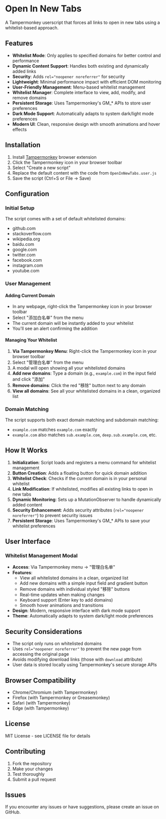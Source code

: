 # Open In New Tabs

A Tampermonkey userscript that forces all links to open in new tabs using a whitelist-based approach.

## Features

-   **Whitelist Mode**: Only applies to specified domains for better control and performance
-   **Dynamic Content Support**: Handles both existing and dynamically added links
-   **Security**: Adds `rel="noopener noreferrer"` for security
-   **Lightweight**: Minimal performance impact with efficient DOM monitoring
-   **User-Friendly Management**: Menu-based whitelist management
-   **Whitelist Manager**: Complete interface to view, add, modify, and remove domains
-   **Persistent Storage**: Uses Tampermonkey's GM\_\* APIs to store user preferences
-   **Dark Mode Support**: Automatically adapts to system dark/light mode preferences
-   **Modern UI**: Clean, responsive design with smooth animations and hover effects

## Installation

1. Install [Tampermonkey](https://www.tampermonkey.net/) browser extension
2. Click the Tampermonkey icon in your browser toolbar
3. Select "Create a new script"
4. Replace the default content with the code from `OpenInNewTabs.user.js`
5. Save the script (Ctrl+S or File → Save)

## Configuration

### Initial Setup

The script comes with a set of default whitelisted domains:

-   github.com
-   stackoverflow.com
-   wikipedia.org
-   baidu.com
-   google.com
-   twitter.com
-   facebook.com
-   instagram.com
-   youtube.com

### User Management

#### Adding Current Domain

-   In any webpage, right-click the Tampermonkey icon in your browser toolbar
-   Select "添加白名单" from the menu
-   The current domain will be instantly added to your whitelist
-   You'll see an alert confirming the addition

#### Managing Your Whitelist

1. **Via Tampermonkey Menu**: Right-click the Tampermonkey icon in your browser toolbar
2. Select "管理白名单" from the menu
3. A modal will open showing all your whitelisted domains
4. **Add new domains**: Type a domain (e.g., `example.com`) in the input field and click "添加"
5. **Remove domains**: Click the red "移除" button next to any domain
6. **View all domains**: See all your whitelisted domains in a clean, organized list

### Domain Matching

The script supports both exact domain matching and subdomain matching:

-   `example.com` matches `example.com` exactly
-   `example.com` also matches `sub.example.com`, `deep.sub.example.com`, etc.

## How It Works

1. **Initialization**: Script loads and registers a menu command for whitelist management
2. **Button Creation**: Adds a floating button for quick domain addition
3. **Whitelist Check**: Checks if the current domain is in your personal whitelist
4. **Link Modification**: If whitelisted, modifies all existing links to open in new tabs
5. **Dynamic Monitoring**: Sets up a MutationObserver to handle dynamically added content
6. **Security Enhancement**: Adds security attributes (`rel="noopener noreferrer"`) to prevent security issues
7. **Persistent Storage**: Uses Tampermonkey's GM\_\* APIs to save your whitelist preferences

## User Interface

### Whitelist Management Modal

-   **Access**: Via Tampermonkey menu → "管理白名单"
-   **Features**:
    -   View all whitelisted domains in a clean, organized list
    -   Add new domains with a simple input field and gradient button
    -   Remove domains with individual styled "移除" buttons
    -   Real-time updates when making changes
    -   Keyboard support (Enter key to add domains)
    -   Smooth hover animations and transitions
-   **Design**: Modern, responsive interface with dark mode support
-   **Theme**: Automatically adapts to system dark/light mode preferences

## Security Considerations

-   The script only runs on whitelisted domains
-   Uses `rel="noopener noreferrer"` to prevent the new page from accessing the original page
-   Avoids modifying download links (those with `download` attribute)
-   User data is stored locally using Tampermonkey's secure storage APIs

## Browser Compatibility

-   Chrome/Chromium (with Tampermonkey)
-   Firefox (with Tampermonkey or Greasemonkey)
-   Safari (with Tampermonkey)
-   Edge (with Tampermonkey)

## License

MIT License - see LICENSE file for details

## Contributing

1. Fork the repository
2. Make your changes
3. Test thoroughly
4. Submit a pull request

## Issues

If you encounter any issues or have suggestions, please create an issue on GitHub.
